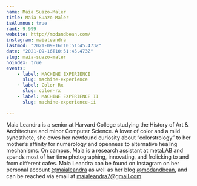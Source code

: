 ```yaml
---
name: Maia Suazo-Maler
title: Maia Suazo-Maler
isAlumnus: true
rank: 9.999
website: http://modandbean.com/
instagram: maialeandra
lastmod: "2021-09-16T10:51:45.473Z"
date: "2021-09-16T10:51:45.473Z"
slug: maia-suazo-maler
noindex: true
events:
    - label: MACHINE EXPERIENCE
      slug: machine-experience
    - label: Color Rx
      slug: color-rx
    - label: MACHINE EXPERIENCE II
      slug: machine-experience-ii

---
```

Maia Leandra is a senior at Harvard College studying the History of Art & Architecture and minor Computer Science. A lover of color and a mild synesthete, she owes her newfound curiosity about “colorstrology” to her mother’s affinity for numerology and openness to alternative healing mechanisms. On campus, Maia is a research assistant at metaLAB and spends most of her time photographing, innovating, and frolicking to and from different cafes. Maia Leandra can be found on Instagram on her personal account [@maialeandra](https://www.instagram.com/maialeandra/) as well as her blog [@modandbean](http://www.modandbean.com/about/), and can be reached via email at [maialeandra7@gmail.com](mailto:maialeandra7@gmail.com).